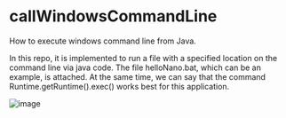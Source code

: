 # callWindowsCommandLine
How to execute windows command line from Java.

In this repo, it is implemented to run a file with a specified location on the command line via java code. The file helloNano.bat, which can be an example, is attached. At the same time, we can say that the command Runtime.getRuntime().exec() works best for this application.

![image](https://user-images.githubusercontent.com/5441882/130453384-e209e125-8deb-4d72-b510-034d3872c97a.png)

